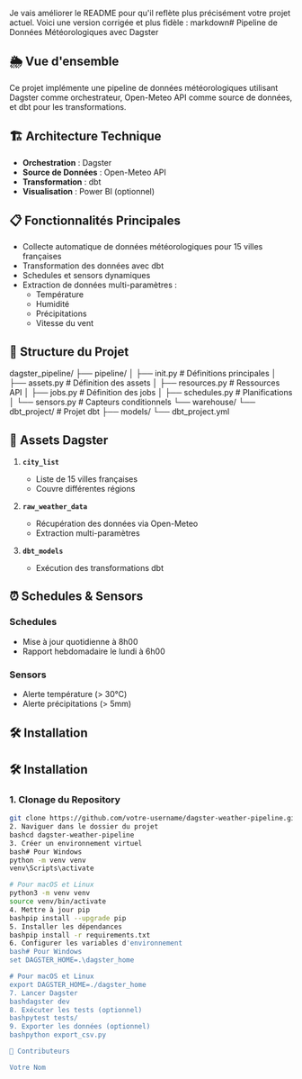Je vais améliorer le README pour qu'il reflète plus précisément votre projet actuel. Voici une version corrigée et plus fidèle :
markdown# Pipeline de Données Météorologiques avec Dagster

## 🌦️ Vue d'ensemble
Ce projet implémente une pipeline de données météorologiques utilisant Dagster comme orchestrateur, Open-Meteo API comme source de données, et dbt pour les transformations.

## 🏗️ Architecture Technique
- **Orchestration** : Dagster
- **Source de Données** : Open-Meteo API
- **Transformation** : dbt
- **Visualisation** : Power BI (optionnel)

## 📋 Fonctionnalités Principales

- Collecte automatique de données météorologiques pour 15 villes françaises
- Transformation des données avec dbt
- Schedules et sensors dynamiques
- Extraction de données multi-paramètres :
  * Température
  * Humidité
  * Précipitations
  * Vitesse du vent

## 📂 Structure du Projet
dagster_pipeline/
├── pipeline/
│   ├── init.py         # Définitions principales
│   ├── assets.py           # Définition des assets
│   ├── resources.py        # Ressources API
│   ├── jobs.py             # Définition des jobs
│   ├── schedules.py        # Planifications
│   └── sensors.py          # Capteurs conditionnels
└── warehouse/
└── dbt_project/        # Projet dbt
├── models/
└── dbt_project.yml

## 🚀 Assets Dagster

1. **`city_list`**
   - Liste de 15 villes françaises
   - Couvre différentes régions

2. **`raw_weather_data`**
   - Récupération des données via Open-Meteo
   - Extraction multi-paramètres

3. **`dbt_models`**
   - Exécution des transformations dbt

## ⏰ Schedules & Sensors

### Schedules
- Mise à jour quotidienne à 8h00
- Rapport hebdomadaire le lundi à 6h00

### Sensors
- Alerte température (> 30°C)
- Alerte précipitations (> 5mm)

## 🛠️ Installation

## 🛠 Installation

### 1. Clonage du Repository

```bash
git clone https://github.com/votre-username/dagster-weather-pipeline.git
2. Naviguer dans le dossier du projet
bashcd dagster-weather-pipeline
3. Créer un environnement virtuel
bash# Pour Windows
python -m venv venv
venv\Scripts\activate

# Pour macOS et Linux
python3 -m venv venv
source venv/bin/activate
4. Mettre à jour pip
bashpip install --upgrade pip
5. Installer les dépendances
bashpip install -r requirements.txt
6. Configurer les variables d'environnement
bash# Pour Windows
set DAGSTER_HOME=.\dagster_home

# Pour macOS et Linux
export DAGSTER_HOME=./dagster_home
7. Lancer Dagster
bashdagster dev
8. Exécuter les tests (optionnel)
bashpytest tests/
9. Exporter les données (optionnel)
bashpython export_csv.py

👥 Contributeurs

Votre Nom
